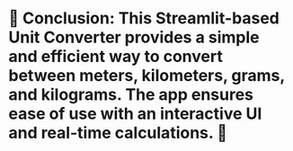 # 🎉 Conclusion: This Streamlit-based Unit Converter provides a simple and efficient way to convert between meters, kilometers, grams, and kilograms. The app ensures ease of use with an interactive UI and real-time calculations. 🚀
